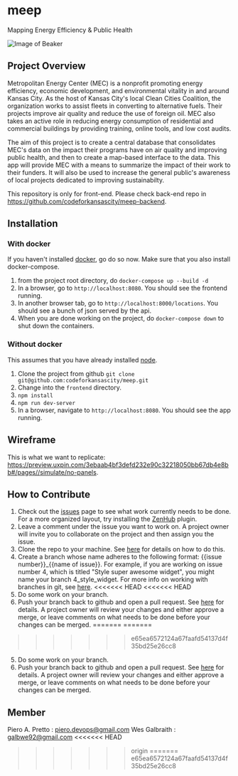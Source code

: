 # meep
Mapping Energy Efficiency &amp; Public Health

![Image of Beaker](https://s.abcnews.com/images/US/abc_ann_wtb_beeker_091111_ms.jpg)

## Project Overview

Metropolitan Energy Center (MEC) is a nonprofit promoting energy efficiency, economic development, and environmental vitality in and around Kansas City. As the host of Kansas City's local Clean Cities Coalition, the organization works to assist fleets in converting to alternative fuels. Their projects improve air quality and reduce the use of foreign oil. MEC also takes an active role in reducing energy consumption of residential and commercial buildings by providing training, online tools, and low cost audits.

The aim of this project is to create a central database that consolidates MEC's data on the impact their programs have on air quality  and improving public health, and then to create a map-based interface to the data. This app will provide MEC with a means to summarize the impact of their work to their funders. It will also be used to increase the general public's awareness of local projects dedicated to improving sustainabilty.

This repository is only for front-end. Please check back-end repo in https://github.com/codeforkansascity/meep-backend.

## Installation


### With docker

If you haven't installed [docker](https://docs.docker.com/v17.09/engine/installation/), go do so now. Make sure that you also install docker-compose.

1. from the project root directory, do ```docker-compose up --build -d```
2. In a browser, go to ```http://localhost:8080```. You should see the frontend running.
3. In another browser tab, go to ```http://localhost:8000/locations```. You should see a bunch of json served by the api.
4. When you are done working on the project, do ```docker-compose down``` to shut down the containers.

### Without docker

This assumes that you have already installed [node](https://nodejs.org/en/).

1. Clone the project from github ```git clone git@github.com:codeforkansascity/meep.git```
2. Change into the ```frontend``` directory.
3. ```npm install```
4. ```npm run dev-server```
5. In a browser, navigate to ```http://localhost:8080```. You should see the app running.


## Wireframe
This is what we want to replicate: https://preview.uxpin.com/3ebaab4bf3defd232e90c32218050bb67db4e8bb#/pages//simulate/no-panels. 

## How to Contribute

1. Check out the [issues](https://github.com/codeforkansascity/meep/issues) page to see what work currently needs to be done. For a more organized layout, try installing the [ZenHub](https://www.zenhub.com/extension) plugin.
2. Leave a comment under the issue you want to work on. A project owner will invite you to collaborate on the project and then assign you the issue.  
3. Clone the repo to your machine. See [here](https://help.github.com/articles/cloning-a-repository/#platform-all) for details on how to do this.
4. Create a branch whose name adheres to the following format: {{issue number}}_{{name of issue}}. For example, if you are working on issue number 4, which is titled "Style super awesome widget", you might name your branch 4_style_widget. For more info on working with branches in git, see [here](https://git-scm.com/book/en/v2/Git-Branching-Basic-Branching-and-Merging).
<<<<<<< HEAD
<<<<<<< HEAD
5. Do some work on your branch.
6. Push your branch back to github and open a pull request. See [here](https://help.github.com/articles/pushing-to-a-remote/) for details. A project owner will review your changes and either approve a merge, or leave comments on what needs to be done before your changes can be merged.
=======
=======
>>>>>>> e65ea6572124a67faafd54137d4f35bd25e26cc8
5. Do some work on your branch. 
6. Push your branch back to github and open a pull request. See [here](https://help.github.com/articles/pushing-to-a-remote/) for details. A project owner will review your changes and either approve a merge, or leave comments on what needs to be done before your changes can be merged. 

## Member
Piero A. Pretto : piero.devops@gmail.com
Wes Galbraith : galbwe92@gmail.com
<<<<<<< HEAD

 
>>>>>>> origin
=======
>>>>>>> e65ea6572124a67faafd54137d4f35bd25e26cc8
